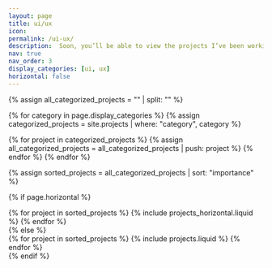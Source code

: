 ```yaml
---
layout: page
title: ui/ux
icon:
permalink: /ui-ux/
description:  Soon, you’ll be able to view the projects I’ve been working on.
nav: true
nav_order: 3
display_categories: [ui, ux]
horizontal: false
---
```


<!-- pages/projects.md -->
<div class="projects">

<!-- Initialize an empty array for all matching projects -->
{% assign all_categorized_projects = "" | split: "" %}

<!-- Filter projects by categories in display_categories -->
{% for category in page.display_categories %}
  {% assign categorized_projects = site.projects | where: "category", category %}

  <!-- Append categorized projects to the all_categorized_projects array -->
  {% for project in categorized_projects %}
    {% assign all_categorized_projects = all_categorized_projects | push: project %}
  {% endfor %}
{% endfor %}

<!-- Sort the collected projects by importance -->
{% assign sorted_projects = all_categorized_projects | sort: "importance" %}

<!-- Generate cards for each project -->
{% if page.horizontal %}
  <div class="container">
    <div class="row row-cols-1 row-cols-md-2">
    {% for project in sorted_projects %}
      {% include projects_horizontal.liquid %}
    {% endfor %}
    </div>
  </div>
{% else %}
  <div class="row row-cols-1 row-cols-md-3">
    {% for project in sorted_projects %}
      {% include projects.liquid %}
    {% endfor %}
  </div>
{% endif %}
</div>
